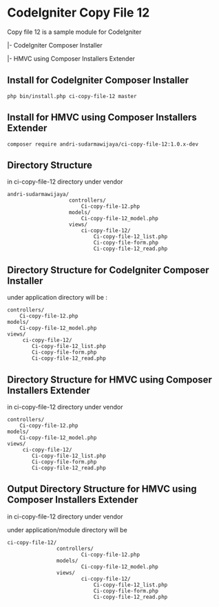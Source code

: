 # CodeIgniter Copy File 12
Copy file 12 is a sample module for CodeIgniter

|- CodeIgniter Composer Installer

|- HMVC using Composer Installers Extender

## Install for CodeIgniter Composer Installer
```
php bin/install.php ci-copy-file-12 master
```
## Install for HMVC using Composer Installers Extender
```
composer require andri-sudarmawijaya/ci-copy-file-12:1.0.x-dev
```

## Directory Structure
in ci-copy-file-12 directory under vendor

```
andri-sudarmawijaya/
                    controllers/
                        Ci-copy-file-12.php
                    models/
                        Ci-copy-file-12_model.php
                    views/
                        ci-copy-file-12/
                            Ci-copy-file-12_list.php
                            Ci-copy-file-form.php
                            Ci-copy-file-12_read.php

```

## Directory Structure for CodeIgniter Composer Installer

under application directory will be :
```
controllers/
    Ci-copy-file-12.php
models/
    Ci-copy-file-12_model.php
views/
     ci-copy-file-12/
        Ci-copy-file-12_list.php
        Ci-copy-file-form.php
        Ci-copy-file-12_read.php

```

## Directory Structure for HMVC using Composer Installers Extender

in ci-copy-file-12 directory under vendor

```
controllers/
    Ci-copy-file-12.php
models/
    Ci-copy-file-12_model.php
views/
     ci-copy-file-12/
        Ci-copy-file-12_list.php
        Ci-copy-file-form.php
        Ci-copy-file-12_read.php

```

## Output Directory Structure for HMVC using Composer Installers Extender

in ci-copy-file-12 directory under vendor

under application/module directory will be

```
ci-copy-file-12/
                controllers/
                        Ci-copy-file-12.php
                models/
                        Ci-copy-file-12_model.php
                views/
                        ci-copy-file-12/
                            Ci-copy-file-12_list.php
                            Ci-copy-file-form.php
                            Ci-copy-file-12_read.php
```

